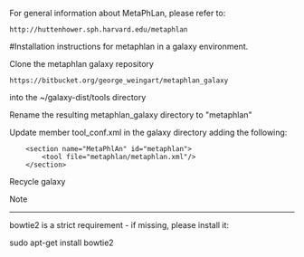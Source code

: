 For general information about MetaPhLan,  please refer to:
```
http://huttenhower.sph.harvard.edu/metaphlan
```
#Installation instructions for metaphlan in a galaxy environment.


Clone the metaphlan galaxy repository 
```
https://bitbucket.org/george_weingart/metaphlan_galaxy 
```
into the ~/galaxy-dist/tools directory

Rename the resulting metaphlan_galaxy directory to "metaphlan"

Update member tool_conf.xml  in the galaxy directory adding the following: 

```
    <section name="MetaPhlAn" id="metaphlan">
		<tool file="metaphlan/metaphlan.xml"/>
    </section>
```


Recycle galaxy




Note 

****

bowtie2 is a strict requirement - if missing, please install it:

sudo apt-get install bowtie2


